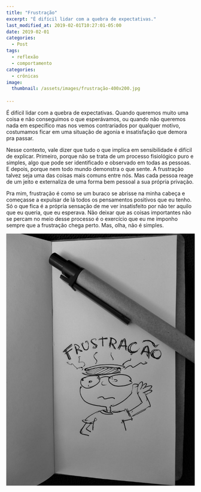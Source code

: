 ```yaml
---
title: "Frustração"
excerpt: "É difícil lidar com a quebra de expectativas."
last_modified_at: 2019-02-01T10:27:01-05:00
date: 2019-02-01
categories:
  - Post
tags: 
  - reflexão
  - comportamento
categories:
  - crônicas
image: 
  thumbnail: /assets/images/frustração-400x200.jpg

---
```


É difícil lidar com a quebra de expectativas. Quando queremos muito uma coisa e não conseguimos o que esperávamos, ou quando não queremos nada em específico mas nos vemos contrariados por qualquer motivo, costumamos ficar em uma situação de agonia e insatisfação que demora pra passar.

Nesse contexto, vale dizer que tudo o que implica em sensibilidade é difícil de explicar. Primeiro, porque não se trata de um processo fisiológico puro e simples, algo que pode ser identificado e observado em todas as pessoas. E depois, porque nem todo mundo demonstra o que sente. A frustração talvez seja uma das coisas mais comuns entre nós. Mas cada pessoa reage de um jeito e externaliza de uma forma bem pessoal a sua própria privação. 

Pra mim, frustração é como se um buraco se abrisse na minha cabeça e começasse a expulsar de lá todos os pensamentos positivos que eu tenho. Só o que fica é a própria sensação de me ver insatisfeito por não ter aquilo que eu queria, que eu esperava. Não deixar que as coisas importantes não se percam no meio desse processo é o exercício que eu me imponho sempre que a frustração chega perto. Mas, olha, não é simples.

<img src="/assets/images/frustração.jpg">
